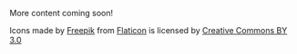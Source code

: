 More content coming soon!

Icons made by [Freepik](https://www.freepik.com/)
from [Flaticon](https://www.flaticon.com/) is licensed by [Creative Commons BY 3.0](http://creativecommons.org/licenses/by/3.0/")
